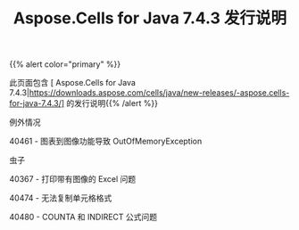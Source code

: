 ﻿---
title: Aspose.Cells for Java 7.4.3 发行说明
type: docs
weight: 70
url: /zh/java/aspose-cells-for-java-7-4-3-release-notes/
---
{{% alert color="primary" %}} 

此页面包含 [ Aspose.Cells for Java 7.4.3|https://downloads.aspose.com/cells/java/new-releases/-aspose.cells-for-java-7.4.3/] 的发行说明{{% /alert %}} 

例外情况

40461 - 图表到图像功能导致 OutOfMemoryException

虫子

 40367 - 打印带有图像的 Excel 问题

40474 - 无法复制单元格格式

40480 - COUNTA 和 INDIRECT 公式问题
